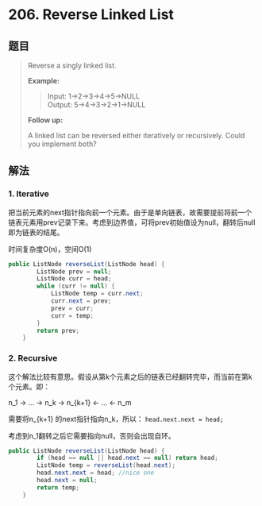 # 206. Reverse Linked List

## 题目

>Reverse a singly linked list.
>
>**Example:**
>
>>Input: 1->2->3->4->5->NULL  
>>Output: 5->4->3->2->1->NULL
>
>**Follow up:**
>
>A linked list can be reversed either iteratively or recursively. Could you implement both?

## 解法

### 1. Iterative

把当前元素的next指针指向前一个元素。由于是单向链表，故需要提前将前一个链表元素用prev记录下来。考虑到边界值，可将prev初始值设为null，翻转后null即为链表的结尾。

时间复杂度O(n)，空间O(1)

```java
public ListNode reverseList(ListNode head) {
        ListNode prev = null;
        ListNode curr = head;
        while (curr != null) {
            ListNode temp = curr.next;
            curr.next = prev;
            prev = curr;
            curr = temp;
        }
        return prev;
    }
```

### 2. Recursive

这个解法比较有意思。假设从第k个元素之后的链表已经翻转完毕，而当前在第k个元素。即：

n_1 -> ... -> n_k -> n_{k+1} <- ... <- n_m

需要将n_{k+1} 的next指针指向n_k，所以：
`head.next.next = head;`

考虑到n_1翻转之后它需要指向null，否则会出现自环。

```java
public ListNode reverseList(ListNode head) {
        if (head == null || head.next == null) return head;
        ListNode temp = reverseList(head.next);
        head.next.next = head; //nice one
        head.next = null;
        return temp;
    }
```
